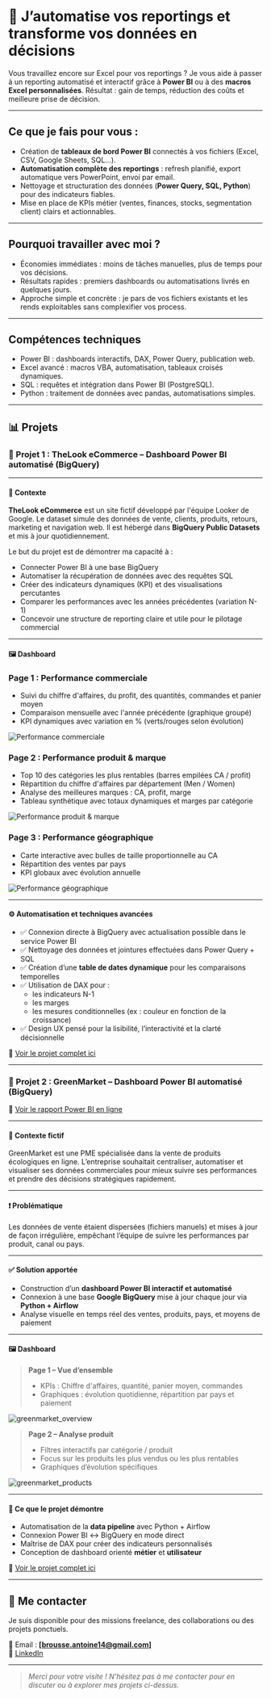 # 🚀  J’automatise vos reportings et transforme vos données en décisions

Vous travaillez encore sur Excel pour vos reportings ?
Je vous aide à passer à un reporting automatisé et interactif grâce à **Power BI** ou à des **macros Excel personnalisées**. Résultat : gain de temps, réduction des coûts et meilleure prise de décision.

---

## Ce que je fais pour vous :

- Création de **tableaux de bord Power BI** connectés à vos fichiers (Excel, CSV, Google Sheets, SQL…).
- **Automatisation complète des reportings** : refresh planifié, export automatique vers PowerPoint, envoi par email.
- Nettoyage et structuration des données (**Power Query, SQL, Python**) pour des indicateurs fiables.
- Mise en place de KPIs métier (ventes, finances, stocks, segmentation client) clairs et actionnables.

---

## Pourquoi travailler avec moi ?

- Économies immédiates : moins de tâches manuelles, plus de temps pour vos décisions.
- Résultats rapides : premiers dashboards ou automatisations livrés en quelques jours.
- Approche simple et concrète : je pars de vos fichiers existants et les rends exploitables sans complexifier vos process.

---

## Compétences techniques

- Power BI : dashboards interactifs, DAX, Power Query, publication web.
- Excel avancé : macros VBA, automatisation, tableaux croisés dynamiques.
- SQL : requêtes et intégration dans Power BI (PostgreSQL).
- Python : traitement de données avec pandas, automatisations simples.

---

## 📊 Projets

### 📁 Projet 1 : TheLook eCommerce – Dashboard Power BI automatisé (BigQuery)

---

#### 🔎 Contexte 

**TheLook eCommerce** est un site fictif développé par l'équipe Looker de Google. Le dataset simule des données de vente, clients, produits, retours, marketing et navigation web. Il est hébergé dans **BigQuery Public Datasets** et mis à jour quotidiennement.

Le but du projet est de démontrer ma capacité à :
- Connecter Power BI à une base BigQuery
- Automatiser la récupération de données avec des requêtes SQL
- Créer des indicateurs dynamiques (KPI) et des visualisations percutantes
- Comparer les performances avec les années précédentes (variation N-1)
- Concevoir une structure de reporting claire et utile pour le pilotage commercial


---

#### 🖼️ Dashboard

### Page 1 : **Performance commerciale**
- Suivi du chiffre d'affaires, du profit, des quantités, commandes et panier moyen
- Comparaison mensuelle avec l'année précédente (graphique groupé)
- KPI dynamiques avec variation en % (verts/rouges selon évolution)
  
![Performance commerciale](/images/Thelookproject_p1.png)

### Page 2 : **Performance produit & marque**
- Top 10 des catégories les plus rentables (barres empilées CA / profit)
- Répartition du chiffre d'affaires par département (Men / Women)
- Analyse des meilleures marques : CA, profit, marge
- Tableau synthétique avec totaux dynamiques et marges par catégorie

![Performance produit & marque](/images/Thelookproject_p2.png)

### Page 3 : **Performance géographique**
- Carte interactive avec bulles de taille proportionnelle au CA
- Répartition des ventes par pays
- KPI globaux avec évolution annuelle

![Performance géographique](/images/Thelookproject_p3.png)

---

#### ⚙️ Automatisation et techniques avancées

- ✅ Connexion directe à BigQuery avec actualisation possible dans le service Power BI
- ✅ Nettoyage des données et jointures effectuées dans Power Query + SQL
- ✅ Création d’une **table de dates dynamique** pour les comparaisons temporelles
- ✅ Utilisation de DAX pour :
  - les indicateurs N-1
  - les marges
  - les mesures conditionnelles (ex : couleur en fonction de la croissance)
- ✅ Design UX pensé pour la lisibilité, l’interactivité et la clarté décisionnelle

🔗 [Voir le projet complet ici](https://github.com/AntoineBrousse/TheLook-eCommerce)


---

### 📁 Projet 2 : GreenMarket – Dashboard Power BI automatisé (BigQuery)

🔗 [Voir le rapport Power BI en ligne](https://app.powerbi.com/reportEmbed?reportId=9e15115f-84b8-443c-8ce5-3b31164e654b&autoAuth=true&ctid=a9f1c4f7-38f4-4d38-8a3c-4b6dbe981cea)

---

#### 🔎 Contexte fictif

GreenMarket est une PME spécialisée dans la vente de produits écologiques en ligne. L’entreprise souhaitait centraliser, automatiser et visualiser ses données commerciales pour mieux suivre ses performances et prendre des décisions stratégiques rapidement.

---

#### ❗ Problématique

Les données de vente étaient dispersées (fichiers manuels) et mises à jour de façon irrégulière, empêchant l’équipe de suivre les performances par produit, canal ou pays.

---

#### ✅ Solution apportée

- Construction d’un **dashboard Power BI interactif et automatisé**
- Connexion à une base **Google BigQuery** mise à jour chaque jour via **Python + Airflow**
- Analyse visuelle en temps réel des ventes, produits, pays, et moyens de paiement

---

#### 🖼️ Dashboard

> **Page 1 – Vue d’ensemble**  
> - KPIs : Chiffre d'affaires, quantité, panier moyen, commandes  
> - Graphiques : évolution quotidienne, répartition par pays et paiement

![greenmarket_overview](/images/Sales_Dashboard_GreenMarket_pages-to-jpg-0001.jpg)

> **Page 2 – Analyse produit**  
> - Filtres interactifs par catégorie / produit  
> - Focus sur les produits les plus vendus ou les plus rentables  
> - Graphiques d’évolution spécifiques

![greenmarket_products](/images/Sales_Dashboard_GreenMarket_pages-to-jpg-0002.jpg)

---

#### 📌 Ce que le projet démontre

- Automatisation de la **data pipeline** avec Python + Airflow
- Connexion Power BI ↔ BigQuery en mode direct
- Maîtrise de DAX pour créer des indicateurs personnalisés
- Conception de dashboard orienté **métier** et **utilisateur**


🔗 [Voir le projet complet ici](https://github.com/AntoineBrousse/powerbi-greenmarket)

---

## 🤝 Me contacter

Je suis disponible pour des missions freelance, des collaborations ou des projets ponctuels.

📧 Email : **[brousse.antoine14@gmail.com]**  
🔗 [LinkedIn](https://www.linkedin.com/in/brousseantoine/)

---

> *Merci pour votre visite ! N’hésitez pas à me contacter pour en discuter ou à explorer mes projets ci-dessus.*

